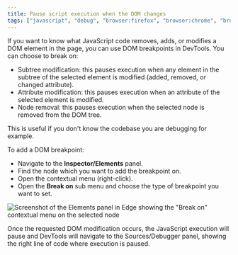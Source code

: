 ```yaml
---
title: Pause script execution when the DOM changes
tags: ["javascript", "debug", "browser:firefox", "browser:chrome", "browser:edge", "browser:safari"]
---
```

If you want to know what JavaScript code removes, adds, or modifies a DOM element in the page, you can use DOM breakpoints in DevTools. You can choose to break on:

* Subtree modification: this pauses execution when any element in the subtree of the selected element is modified (added, removed, or changed attribute).
* Attribute modification: this pauses execution when an attribute of the selected element is modified.
* Node removal: this pauses execution when the selected node is removed from the DOM tree.

This is useful if you don't know the codebase you are debugging for example.

To add a DOM breakpoint:

* Navigate to the **Inspector/Elements** panel.
* Find the node which you want to add the breakpoint on.
* Open the contextual menu (right-click).
* Open the **Break on** sub menu and choose the type of breakpoint you want to set.

![Screenshot of the Elements panel in Edge showing the "Break on" contextual menu on the selected node](/assets/img/break-on-dom-changes.png)

Once the requested DOM modification occurs, the JavaScript execution will pause and DevTools will navigate to the Sources/Debugger panel, showing the right line of code where execution is paused.
